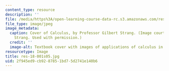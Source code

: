 ```yaml
---
content_type: resource
description: ''
file: /media/https%3A/open-learning-course-data-rc.s3.amazonaws.com/res-18-001-calculus-online-textbook-spring-2005/2f945ed9cb9287851bd75d2741e140b6_res-18-001s05.jpg
file_type: image/jpeg
image_metadata:
  caption: Cover of Calculus, by Professor Gilbert Strang. (Image courtesy of Gilbert
    Strang. Used with permission.)
  credit: ''
  image-alt: Textbook cover with images of applications of calculus in real-life situations.
resourcetype: Image
title: res-18-001s05.jpg
uid: 2f945ed9-cb92-8785-1bd7-5d2741e140b6
---
```

